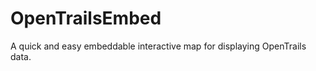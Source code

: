 OpenTrailsEmbed
===============

A quick and easy embeddable interactive map for displaying OpenTrails data.
